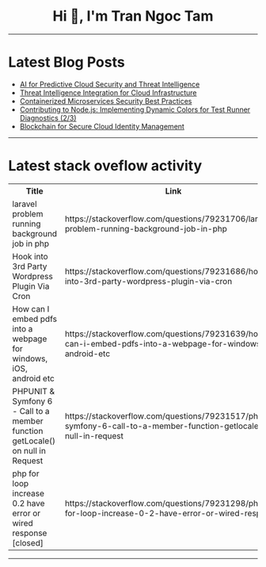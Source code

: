 <h1 align="center">Hi 👋, I'm Tran Ngoc Tam</h1>

---

# Latest Blog Posts 
<!-- BLOG-POST-LIST:START -->
- [AI for Predictive Cloud Security and Threat Intelligence](https://dev.to/iskender83/ai-for-predictive-cloud-security-and-threat-intelligence-2e0j)
- [Threat Intelligence Integration for Cloud Infrastructure](https://dev.to/iskender83/threat-intelligence-integration-for-cloud-infrastructure-5dl5)
- [Containerized Microservices Security Best Practices](https://dev.to/iskender83/containerized-microservices-security-best-practices-5e2c)
- [Contributing to Node.js: Implementing Dynamic Colors for Test Runner Diagnostics &lpar;2/3&rpar;](https://dev.to/harshil_patel/contributing-to-nodejs-implementing-dynamic-colors-for-test-runner-diagnostics-23-4len)
- [Blockchain for Secure Cloud Identity Management](https://dev.to/iskender83/blockchain-for-secure-cloud-identity-management-5dka)
<!-- BLOG-POST-LIST:END -->

---

# Latest stack oveflow activity
<table>
  <tr><th>Title</th><th>Link</th></tr>
  <!-- STACKOVERFLOW:START --><tr><td>laravel problem running background job in php</td><td>https://stackoverflow.com/questions/79231706/laravel-problem-running-background-job-in-php</td></tr><tr><td>Hook into 3rd Party Wordpress Plugin Via Cron</td><td>https://stackoverflow.com/questions/79231686/hook-into-3rd-party-wordpress-plugin-via-cron</td></tr><tr><td>How can I embed pdfs into a webpage for windows, iOS, android etc</td><td>https://stackoverflow.com/questions/79231639/how-can-i-embed-pdfs-into-a-webpage-for-windows-ios-android-etc</td></tr><tr><td>PHPUNIT &amp; Symfony 6 - Call to a member function getLocale&lpar;&rpar; on null in Request</td><td>https://stackoverflow.com/questions/79231517/phpunit-symfony-6-call-to-a-member-function-getlocale-on-null-in-request</td></tr><tr><td>php for loop increase 0.2 have error or wired response [closed]</td><td>https://stackoverflow.com/questions/79231298/php-for-loop-increase-0-2-have-error-or-wired-response</td></tr><!-- STACKOVERFLOW:END -->
</table>

---


